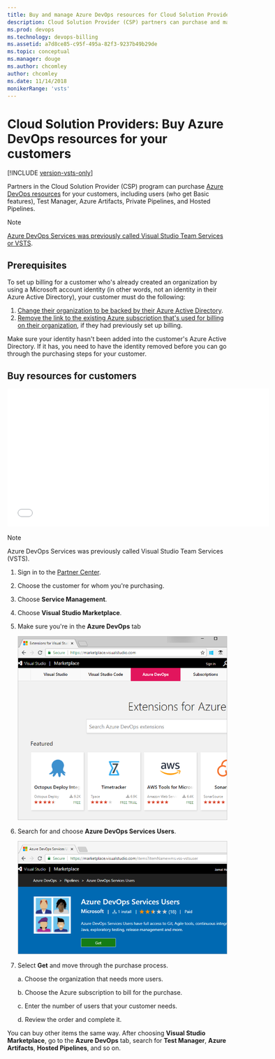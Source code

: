 ```yaml
---
title: Buy and manage Azure DevOps resources for Cloud Solution Providers
description: Cloud Solution Provider (CSP) partners can purchase and manage resources in Azure DevOps for customers
ms.prod: devops
ms.technology: devops-billing
ms.assetid: a7d8ce85-c95f-495a-82f3-9237b49b29de
ms.topic: conceptual
ms.manager: douge
ms.author: chcomley
author: chcomley
ms.date: 11/14/2018
monikerRange: 'vsts'
---
```

# Cloud Solution Providers: Buy Azure DevOps resources for your customers

[!INCLUDE [version-vsts-only](../../../_shared/version-vsts-only.md)]

Partners in the Cloud Solution Provider (CSP) program can purchase [Azure DevOps resources](https://visualstudio.microsoft.com/team-services/pricing) for
your customers, including users (who get Basic features), Test Manager, Azure Artifacts, Private Pipelines, and
Hosted Pipelines.

>[!Note]
>[Azure DevOps Services was previously called Visual Studio Team Services or VSTS](../../../user-guide/what-happened-vsts.md).

## Prerequisites

To set up billing for a customer who's already created an organization by using a Microsoft account identity
(in other words, not an identity in their Azure Active Directory), your customer must do the following:

1. [Change their organization to be backed by their Azure Active Directory](../../accounts/access-with-azure-ad.md).
2. [Remove the link to the existing Azure subscription that's used for billing on their organization](../change-azure-subscription.md), if they had previously set up billing.

Make sure your identity hasn't been added into the customer's Azure Active Directory. If it has, you need to have the identity removed before you can go through the purchasing steps for your customer.

## Buy resources for customers

<iframe src="//channel9.msdn.com/Shows/Visual-Studio-for-CSP-Partners/CSP-How-to-buy-VSTS/player" width="600" height="315" allowFullScreen="true" frameBorder="0"></iframe>

>[!Note]
>Azure DevOps Services was previously called Visual Studio Team Services (VSTS).

1. Sign in to the [Partner Center](https://partnercenter.microsoft.com).
2. Choose the customer for whom you're purchasing.
3. Choose **Service Management**.
4. Choose **Visual Studio Marketplace**.
5. Make sure you're in the **Azure DevOps** tab

   ![Visual Studio Marketplace, Azure DevOps](../_img/_shared/extensions-marketplace.png)

6. Search for and choose **Azure DevOps Services Users**.

   ![Marketplace, Azure DevOps Services Users](../_img/buy-more-basic-access/marketplace-choose-get.png)

7. Select **Get** and move through the purchase process.
    
    a. Choose the organization that needs more users.

    b. Choose the Azure subscription to bill for the purchase.
    
    c. Enter the number of users that your customer needs.
    
    d. Review the order and complete it.

You can buy other items the same way. After choosing **Visual Studio Marketplace**, go to the **Azure DevOps** tab, search for **Test Manager**, **Azure Artifacts**, **Hosted Pipelines**, and so on.
